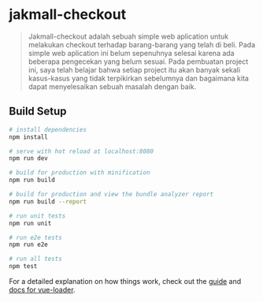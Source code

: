 # jakmall-checkout

> Jakmall-checkout adalah sebuah simple web aplication untuk melakukan checkout terhadap barang-barang yang telah di beli. Pada simple web aplication ini belum sepenuhnya selesai karena ada beberapa pengecekan yang belum sesuai. Pada pembuatan project ini, saya telah belajar bahwa setiap project itu akan banyak sekali kasus-kasus yang tidak terpikirkan sebelumnya dan bagaimana kita dapat menyelesaikan sebuah masalah dengan baik.

## Build Setup

``` bash
# install dependencies
npm install

# serve with hot reload at localhost:8080
npm run dev

# build for production with minification
npm run build

# build for production and view the bundle analyzer report
npm run build --report

# run unit tests
npm run unit

# run e2e tests
npm run e2e

# run all tests
npm test
```

For a detailed explanation on how things work, check out the [guide](http://vuejs-templates.github.io/webpack/) and [docs for vue-loader](http://vuejs.github.io/vue-loader).
